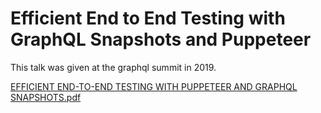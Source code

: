# Efficient End to End Testing with GraphQL Snapshots and Puppeteer

This talk was given at the graphql summit in 2019.

[EFFICIENT END-TO-END TESTING WITH PUPPETEER AND GRAPHQL SNAPSHOTS.pdf](Efficient%20End%20to%20End%20Testing%20with%20GraphQL%20Snapshot%2009bdccd072434bd4803cf5c8441f5286/EFFICIENT_END-TO-END_TESTING_WITH_PUPPETEER_AND_GRAPHQL_SNAPSHOTS.pdf)